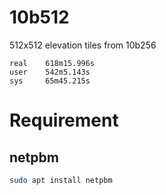 # 10b512
512x512 elevation tiles from 10b256

```
real    618m15.996s
user    542m5.143s
sys     65m45.215s
```

# Requirement
## netpbm
```zsh
sudo apt install netpbm
```

